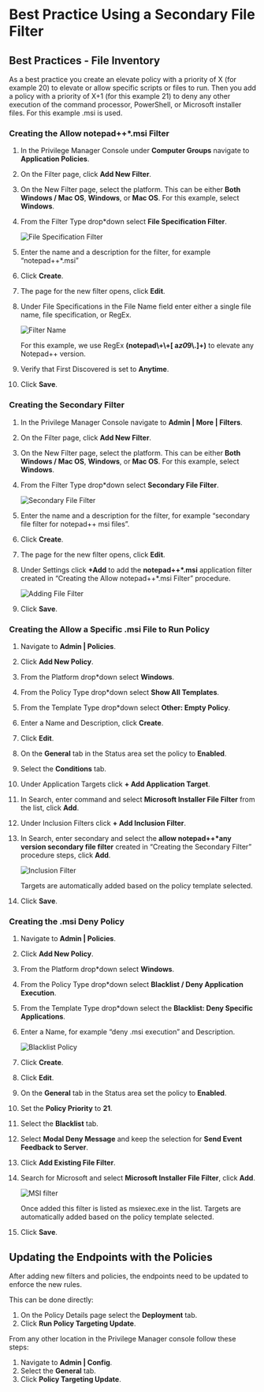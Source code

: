 [title]: # (Best Practice)
[tags]: # (policy, deny, allow, best practice)
[priority]: # (2)
# Best Practice Using a Secondary File Filter

<!-- TODO: UPDATE BASED ON WIZARD APPROACH AND ONLY USE ONE EXAMPLE (.BAT) FOR BLANK POLICY. Work will be done via https://thycotic.visualstudio.com/Thycotic.ManagementServer/_workitems/edit/184325 -->

## Best Practices - File Inventory 

As a best practice you create an elevate policy with a priority of X (for example 20) to elevate or allow specific scripts or files to run. Then you add a policy with a priority of X+1 (for this example 21) to deny any other execution of the command processor, PowerShell, or Microsoft installer files. For this example .msi is used.

### Creating the Allow notepad++\*.msi Filter

1. In the Privilege Manager Console under __Computer Groups__ navigate to __Application Policies__.
2. On the Filter page, click **Add New Filter**.
3. On the New Filter page, select the platform. This can be either **Both Windows / Mac OS**, **Windows**, or **Mac OS**. For this example, select **Windows**.
4. From the Filter Type drop*down select **File Specification Filter**.

   ![File Specification Filter](images/sff/file_spec_filter.png)

5. Enter the name and a description for the filter, for example “notepad++\*.msi”
6. Click **Create**.
7. The page for the new filter opens, click **Edit**.
8. Under File Specifications in the File Name field enter either a single file name, file specification, or RegEx. 

   ![Filter Name](images/sff/file_specifications.png)

   For this example, we use RegEx **(notepad\\+\\+[ a*z0*9\\.]+)** to elevate any Notepad++ version.

9. Verify that First Discovered is set to **Anytime**.
10. Click **Save**.

### Creating the Secondary Filter

1. In the Privilege Manager Console navigate to **Admin | More | Filters**.
2. On the Filter page, click **Add New Filter**.
3. On the New Filter page, select the platform. This can be either **Both Windows / Mac OS**, **Windows**, or **Mac OS**. For this example, select **Windows**.

4. From the Filter Type drop*down select **Secondary File Filter**. 

   ![Secondary File Filter](images/sff/secondary_file_filter.png)

5. Enter the name and a description for the filter, for example “secondary file filter for notepad++ msi files”.
6. Click **Create**.
7. The page for the new filter opens, click **Edit**.
8. Under Settings click **+Add** to add the **notepad++\*.msi** application filter created in “Creating the Allow notepad++\*.msi Filter” procedure. 

   ![Adding File Filter](images/sff/sff_notepad_msi2.png)

9. Click **Save**.

### Creating the Allow a Specific .msi File to Run Policy

1. Navigate to **Admin | Policies**.
2. Click **Add New Policy**.
3. From the Platform drop*down select **Windows**.
4. From the Policy Type drop*down select **Show All Templates**.
5. From the Template Type drop*down select **Other: Empty Policy**.
6. Enter a Name and Description, click **Create**.
7. Click **Edit**.
8. On the **General** tab in the Status area set the policy to **Enabled**.
9. Select the **Conditions** tab.
10. Under Application Targets click **+ Add Application Target**.
11. In Search, enter command and select **Microsoft Installer File Filter** from the list, click **Add**.
12. Under Inclusion Filters click **+ Add Inclusion Filter**.
13. In Search, enter secondary and select the **allow notepad++\*any version secondary file filter** created in “Creating the Secondary Filter” procedure steps, click **Add**.

    ![Inclusion Filter](images/sff/policy_notepad_msi.png)

    Targets are automatically added based on the policy template selected.

14. Click **Save**.

### Creating the .msi Deny Policy

1. Navigate to **Admin | Policies**.
2. Click **Add New Policy**.
3. From the Platform drop*down select **Windows**.
4. From the Policy Type drop*down select **Blacklist / Deny Application Execution**.
5. From the Template Type drop*down select the **Blacklist: Deny Specific Applications**.
6. Enter a Name, for example “deny .msi execution” and Description. 

   ![Blacklist Policy](images/sff/deny_msi_all.png)

7. Click **Create**.
8. Click **Edit**.
9. On the **General** tab in the Status area set the policy to **Enabled**.
10. Set the **Policy Priority** to **21**.
11. Select the **Blacklist** tab.
12. Select **Modal Deny Message** and keep the selection for **Send Event Feedback to Server**.
13. Click **Add Existing File Filter**.
14. Search for Microsoft and select **Microsoft Installer File Filter**, click **Add**. 

    ![MSI filter](images/sff/bl_msi_filter_def.png)

    Once added this filter is listed as msiexec.exe in the list. 
    Targets are automatically added based on the policy template selected.

15. Click **Save**.

## Updating the Endpoints with the Policies

After adding new filters and policies, the endpoints need to be updated to
enforce the new rules.

This can be done directly:

1. On the Policy Details page select the **Deployment** tab.
2. Click **Run Policy Targeting Update**.

From any other location in the Privilege Manager console follow these steps:

1. Navigate to **Admin | Config**.
2. Select the **General** tab.
3. Click **Policy Targeting Update**.




